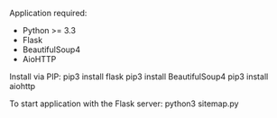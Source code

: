 Application required:
- Python >= 3.3
- Flask
- BeautifulSoup4
- AioHTTP

Install via PIP:
pip3 install flask
pip3 install BeautifulSoup4
pip3 install aiohttp

To start application with the Flask server:
python3 sitemap.py
